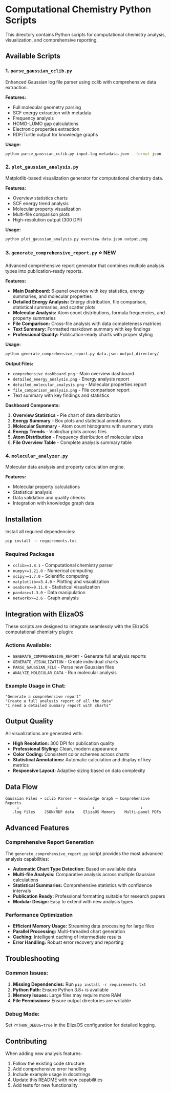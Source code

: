 # Computational Chemistry Python Scripts

This directory contains Python scripts for computational chemistry analysis, visualization, and comprehensive reporting.

## Available Scripts

### 1. `parse_gaussian_cclib.py`
Enhanced Gaussian log file parser using cclib with comprehensive data extraction.

**Features:**
- Full molecular geometry parsing
- SCF energy extraction with metadata
- Frequency analysis
- HOMO-LUMO gap calculations
- Electronic properties extraction
- RDF/Turtle output for knowledge graphs

**Usage:**
```bash
python parse_gaussian_cclib.py input.log metadata.json --format json
```

### 2. `plot_gaussian_analysis.py`
Matplotlib-based visualization generator for computational chemistry data.

**Features:**
- Overview statistics charts
- SCF energy trend analysis
- Molecular property visualization
- Multi-file comparison plots
- High-resolution output (300 DPI)

**Usage:**
```bash
python plot_gaussian_analysis.py overview data.json output.png
```

### 3. `generate_comprehensive_report.py` ⭐ **NEW**
Advanced comprehensive report generator that combines multiple analysis types into publication-ready reports.

**Features:**
- **Main Dashboard:** 6-panel overview with key statistics, energy summaries, and molecular properties
- **Detailed Energy Analysis:** Energy distribution, file comparison, statistical summaries, and scatter plots
- **Molecular Analysis:** Atom count distributions, formula frequencies, and property summaries
- **File Comparison:** Cross-file analysis with data completeness matrices
- **Text Summary:** Formatted markdown summary with key findings
- **Professional Quality:** Publication-ready charts with proper styling

**Usage:**
```bash
python generate_comprehensive_report.py data.json output_directory/
```

**Output Files:**
- `comprehensive_dashboard.png` - Main overview dashboard
- `detailed_energy_analysis.png` - Energy analysis report
- `detailed_molecular_analysis.png` - Molecular properties report  
- `file_comparison_analysis.png` - File comparison report
- Text summary with key findings and statistics

**Dashboard Components:**
1. **Overview Statistics** - Pie chart of data distribution
2. **Energy Summary** - Box plots and statistical annotations
3. **Molecular Summary** - Atom count histograms with summary stats
4. **Energy Trends** - Violin/bar plots across files
5. **Atom Distribution** - Frequency distribution of molecular sizes
6. **File Overview Table** - Complete analysis summary table

### 4. `molecular_analyzer.py`
Molecular data analysis and property calculation engine.

**Features:**
- Molecular property calculations
- Statistical analysis
- Data validation and quality checks
- Integration with knowledge graph data

## Installation

Install all required dependencies:

```bash
pip install -r requirements.txt
```

### Required Packages
- `cclib>=1.8.1` - Computational chemistry parser
- `numpy>=1.21.0` - Numerical computing
- `scipy>=1.7.0` - Scientific computing
- `matplotlib>=3.4.0` - Plotting and visualization
- `seaborn>=0.11.0` - Statistical visualization
- `pandas>=1.3.0` - Data manipulation
- `networkx>=2.6` - Graph analysis

## Integration with ElizaOS

These scripts are designed to integrate seamlessly with the ElizaOS computational chemistry plugin:

### Actions Available:
- `GENERATE_COMPREHENSIVE_REPORT` - Generate full analysis reports
- `GENERATE_VISUALIZATION` - Create individual charts
- `PARSE_GAUSSIAN_FILE` - Parse new Gaussian files
- `ANALYZE_MOLECULAR_DATA` - Run molecular analysis

### Example Usage in Chat:
```
"Generate a comprehensive report"
"Create a full analysis report of all the data"
"I need a detailed summary report with charts"
```

## Output Quality

All visualizations are generated with:
- **High Resolution:** 300 DPI for publication quality
- **Professional Styling:** Clean, modern appearance
- **Color Coding:** Consistent color schemes across charts
- **Statistical Annotations:** Automatic calculation and display of key metrics
- **Responsive Layout:** Adaptive sizing based on data complexity

## Data Flow

```
Gaussian Files → cclib Parser → Knowledge Graph → Comprehensive Reports
     ↓                ↓               ↓                    ↓
   .log files    JSON/RDF data    ElizaOS Memory    Multi-panel PDFs
```

## Advanced Features

### Comprehensive Report Generation
The `generate_comprehensive_report.py` script provides the most advanced analysis capabilities:

- **Automatic Chart Type Detection:** Based on available data
- **Multi-file Analysis:** Comparative analysis across multiple Gaussian calculations
- **Statistical Summaries:** Comprehensive statistics with confidence intervals
- **Publication Ready:** Professional formatting suitable for research papers
- **Modular Design:** Easy to extend with new analysis types

### Performance Optimization
- **Efficient Memory Usage:** Streaming data processing for large files
- **Parallel Processing:** Multi-threaded chart generation
- **Caching:** Intelligent caching of intermediate results
- **Error Handling:** Robust error recovery and reporting

## Troubleshooting

### Common Issues:
1. **Missing Dependencies:** Run `pip install -r requirements.txt`
2. **Python Path:** Ensure Python 3.8+ is available
3. **Memory Issues:** Large files may require more RAM
4. **File Permissions:** Ensure output directories are writable

### Debug Mode:
Set `PYTHON_DEBUG=true` in the ElizaOS configuration for detailed logging.

## Contributing

When adding new analysis features:
1. Follow the existing code structure
2. Add comprehensive error handling
3. Include example usage in docstrings
4. Update this README with new capabilities
5. Add tests for new functionality 